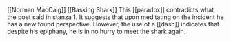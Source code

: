 [[Norman MacCaig]] [[Basking Shark]]
This [[paradox]] contradicts what the poet said in stanza 1. It suggests that upon meditating on the incident he has a new found perspective. 
However, the use of a [[dash]] indicates that despite his epiphany, he is in no hurry to meet the shark again.